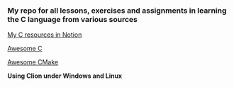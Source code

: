 ### My repo for all lessons, exercises and assignments in learning the C language from various sources

[My C resources in Notion](https://www.notion.so/C-aa31b949675148ada22d2a5fdc971c83)

[Awesome C](https://github.com/inputsh/awesome-c#readme)

[Awesome CMake](https://github.com/onqtam/awesome-cmake#readme)

**Using Clion under Windows and Linux**



